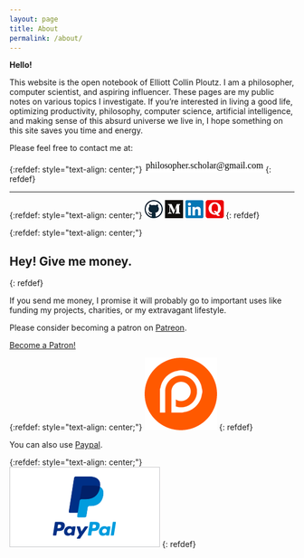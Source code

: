 ```yaml
---
layout: page
title: About
permalink: /about/
---
```


**Hello!**

This website is the open notebook of Elliott Collin Ploutz. I am a philosopher, computer scientist, and aspiring influencer. These pages are my public notes on various topics I investigate. If you’re interested in living a good life, optimizing productivity, philosophy, computer science, artificial intelligence, and making sense of this absurd universe we live in, I hope something on this site saves you time and energy.

Please feel free to contact me at:

{:refdef: style="text-align: center;"}
 ![Email](../images/email.png)
{: refdef}

---

{:refdef: style="text-align: center;"}
 [![Github](../images/github_logo.png)](https://github.com/auxsophia)
 [![Medium](../images/medium_logo.ico)](https://medium.com/@philosopher.scholar)
 [![LinkedIn](../images/linkedin_logo.png)](https://www.linkedin.com/in/elliottploutz/)
 [![Quora](../images/quora_logo.png)](https://www.quora.com/profile/Elliott-Collin-Ploutz)
{: refdef}

{:refdef: style="text-align: center;"}
## Hey! Give me money.
{: refdef}

If you send me money, I promise it will probably go to important uses like funding my projects, charities, or my extravagant lifestyle.

Please consider becoming a patron on [Patreon](https://www.patreon.com/philosopherscholar).

<a href="https://www.patreon.com/bePatron?u=12450094" data-patreon-widget-type="become-patron-button">Become a Patron!</a><script async src="https://c6.patreon.com/becomePatronButton.bundle.js"></script>

{:refdef: style="text-align: center;"}
[![Patreon](../images/patreon_logo.png)](https://www.patreon.com/philosopherscholar)
{: refdef}


You can also use [Paypal](https://www.paypal.me/ploutze).

{:refdef: style="text-align: center;"}
[![Paypal](../images/paypal_logo.png)](https://www.paypal.me/ploutze)
{: refdef}
